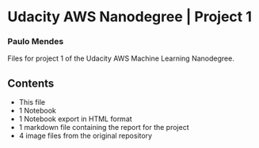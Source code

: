 # Udacity AWS Nanodegree | Project 1
### Paulo Mendes ###

Files for project 1 of the Udacity AWS Machine Learning Nanodegree.

## Contents ##
* This file
* 1 Notebook
* 1 Notebook export in HTML format
* 1 markdown file containing the report for the project
* 4 image files from the original repository

